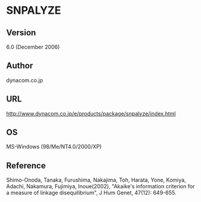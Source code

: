 # SNPALYZE

## Version
6.0 (December 2006)

## Author
dynacom.co.jp

## URL
http://www.dynacom.co.jp/e/products/package/snpalyze/index.html

## OS
MS-Windows (98/Me/NT4.0/2000/XP)

## Reference
Shimo-Onoda, Tanaka, Furushima, Nakajima, Toh, Harata, Yone, Komiya, Adachi, Nakamura, Fujimiya, Inoue(2002), "Akaike's information criterion for a measure of linkage disequilibrium", J Hum Genet, 47(12): 649-655.
